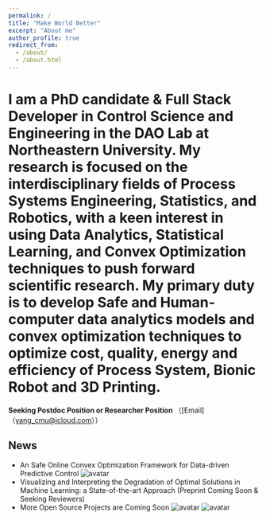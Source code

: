 ```yaml
---
permalink: /
title: "Make World Better"
excerpt: "About me"
author_profile: true
redirect_from: 
  - /about/
  - /about.html
---
```


I am a PhD candidate & Full Stack Developer in **Control Science and Engineering** in the DAO Lab at Northeastern University. My research is focused on the interdisciplinary fields of Process Systems Engineering, Statistics, and Robotics, with a keen interest in using **Data Analytics**, **Statistical Learning**, and **Convex Optimization** techniques to push forward scientific research.
My primary duty is to develop **Safe** and **Human-computer** data analytics models and convex optimization techniques to optimize cost, quality, energy and efficiency of **Process System**, **Bionic Robot** and **3D Printing**.
======
**Seeking Postdoc Position or Researcher Position** （[Email]（yang_cmu@icloud.com））
## News
* An Safe Online Convex Optimization Framework for Data-driven Predictive Control
![avatar](/images/cv4.jpg)
* Visualizing and Interpreting the Degradation of Optimal Solutions in Machine Learning: a State-of-the-art Approach (Preprint Coming Soon & Seeking Reviewers)
* More Open Source Projects are Coming Soon
![avatar](/images/cv1.jpg)
![avatar](/images/cv2.jpg)